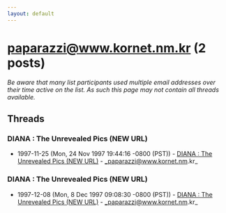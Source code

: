 ```yaml
---
layout: default
---
```


# paparazzi@www.kornet.nm.kr (2 posts)

_Be aware that many list participants used multiple email addresses over their time active on the list. As such this page may not contain all threads available._

## Threads

### DIANA : The Unrevealed Pics (NEW URL)
+ 1997-11-25 (Mon, 24 Nov 1997 19:44:16 -0800 (PST)) - [DIANA : The Unrevealed Pics (NEW URL)](/archive/1997/11/20d94506dea78262cc12596898492fe4a82ef320b451f411ba15ae06d2568378) - _paparazzi@www.kornet.nm.kr_

### DIANA : The Unrevealed Pics (NEW URL)
+ 1997-12-08 (Mon, 8 Dec 1997 09:08:30 -0800 (PST)) - [DIANA : The Unrevealed Pics (NEW URL)](/archive/1997/12/a143e3013567551c13717116fc707254f56e4fc30416ac25241ed64dead36b87) - _paparazzi@www.kornet.nm.kr_

